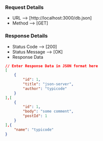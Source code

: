 ### Request Details

- URL --> [http://localhost:3000/db.json]
- Method --> [GET]

### Response Details

- Status Code --> [200]
- Status Message --> [OK]
- Response Data
```json
// Enter Response Data in JSON format here
[
    {
        "id": 1,
        "title": "json-server",
        "author": "typicode"
    }
],[
    {
        "id": 1,
        "body": "some comment",
        "postId": 1
    }
],{
    "name": "typicode"
}
```